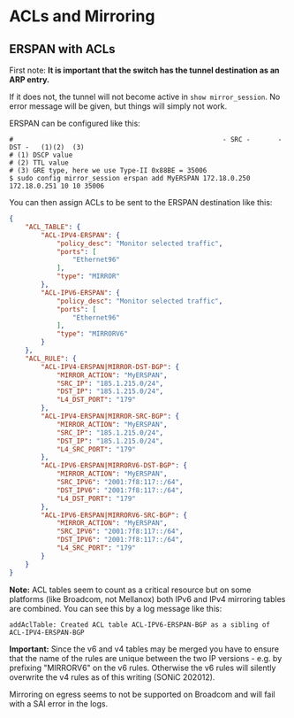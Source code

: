
# ACLs and Mirroring


## ERSPAN with ACLs

First note: **It is important that the switch has the tunnel destination as an ARP entry.**

If it does not, the tunnel will not become active in `show mirror_session`. No error message
will be given, but things will simply not work.

ERSPAN can be configured like this:

```shell
#                                                     - SRC -       - DST -   (1)(2)  (3)
# (1) DSCP value
# (2) TTL value
# (3) GRE type, here we use Type-II 0x88BE = 35006
$ sudo config mirror_session erspan add MyERSPAN 172.18.0.250 172.18.0.251 10 10 35006
```

You can then assign ACLs to be sent to the ERSPAN destination like this:

```json
{
    "ACL_TABLE": {
        "ACL-IPV4-ERSPAN": {
            "policy_desc": "Monitor selected traffic",
            "ports": [
                "Ethernet96"
            ],
            "type": "MIRROR"
        },
        "ACL-IPV6-ERSPAN": {
            "policy_desc": "Monitor selected traffic",
            "ports": [
                "Ethernet96"
            ],
            "type": "MIRRORV6"
        }
    }, 
    "ACL_RULE": {
        "ACL-IPV4-ERSPAN|MIRROR-DST-BGP": {
            "MIRROR_ACTION": "MyERSPAN",
            "SRC_IP": "185.1.215.0/24",
            "DST_IP": "185.1.215.0/24",
            "L4_DST_PORT": "179"
        },
        "ACL-IPV4-ERSPAN|MIRROR-SRC-BGP": {
            "MIRROR_ACTION": "MyERSPAN",
            "SRC_IP": "185.1.215.0/24",
            "DST_IP": "185.1.215.0/24",
            "L4_SRC_PORT": "179"
        },
        "ACL-IPV6-ERSPAN|MIRRORV6-DST-BGP": {
            "MIRROR_ACTION": "MyERSPAN",
            "SRC_IPV6": "2001:7f8:117::/64",
            "DST_IPV6": "2001:7f8:117::/64",
            "L4_DST_PORT": "179"
        },
        "ACL-IPV6-ERSPAN|MIRRORV6-SRC-BGP": {
            "MIRROR_ACTION": "MyERSPAN",
            "SRC_IPV6": "2001:7f8:117::/64",
            "DST_IPV6": "2001:7f8:117::/64",
            "L4_SRC_PORT": "179"
        }
    }
}
```

**Note:** ACL tables seem to count as a critical resource but on some platforms (like Broadcom, not Mellanox)
both IPv6 and IPv4 mirroring tables are combined. You can see this by a log message like this:

```
addAclTable: Created ACL table ACL-IPV6-ERSPAN-BGP as a sibling of ACL-IPV4-ERSPAN-BGP
```

**Important:** Since the v6 and v4 tables may be merged you have to ensure that the name of the rules
are unique between the two IP versions - e.g. by prefixing "MIRRORV6" on the v6 rules. Otherwise the
v6 rules will silently overwrite the v4 rules as of this writing (SONiC 202012).

Mirroring on egress seems to not be supported on Broadcom and will fail with a SAI error in the logs.
